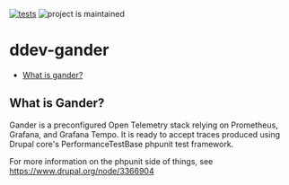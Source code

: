 [![tests](https://github.com/tag1consulting/ddev-gander/actions/workflows/tests.yml/badge.svg)](https://github.com/tag1-consulting/ddev-gander/actions/workflows/tests.yml) ![project is maintained](https://img.shields.io/maintenance/yes/2024.svg)

# ddev-gander <!-- omit in toc -->

* [What is gander?](#what-is-ddev-addon-template)

## What is Gander?

Gander is a preconfigured Open Telemetry stack relying on Prometheus, Grafana, and Grafana Tempo. It is ready to accept traces produced using Drupal core's PerformanceTestBase phpunit test framework.

For more information on the phpunit side of things, see https://www.drupal.org/node/3366904


